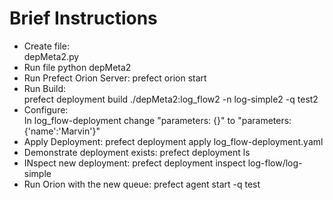 # Brief Instructions

- Create file:      
    depMeta2.py
- Run file
    python depMeta2
- Run Prefect Orion Server: 
    prefect orion start
- Run Build:        
    prefect deployment build ./depMeta2:log_flow2 -n log-simple2 -q test2
- Configure:        
    In log_flow-deployment change "parameters: {}" to "parameters: {'name':'Marvin'}"
- Apply Deployment: 
    prefect deployment apply log_flow-deployment.yaml
- Demonstrate deployment exists: 
    prefect deployment ls
- INspect new deployment: 
    prefect deployment inspect log-flow/log-simple
- Run Orion with the new queue:
     prefect agent start -q test